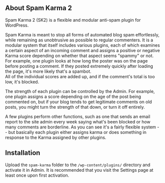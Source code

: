 About Spam Karma 2
--------

Spam Karma 2 (SK2) is a flexible and modular anti-spam plugin for WordPress.

Spam Karma is meant to stop all forms of automated blog spam effortlessly, while remaining as unobtrusive as possible to regular commenters. It is a modular system that itself includes various plugins, each of which examines a certain aspect of an incoming comment and assigns a positive or negative Karma score depending on whether that aspect seems "spammy" or not. 
For example, one plugin looks at how long the poster was on the page before posting a comment. If they posted extremely quickly after loading the page, it's more likely that's a spambot.  
All of the individual scores are added up, and if the comment's total is too low, it's blocked.

The strength of each plugin can be controlled by the Admin. For example, one plugin assigns a score depending on the age of the post being commented on, but if your blog tends to get legitimate comments on old posts, you might turn the strength of that down, or turn it off entirely.

A few plugins perform other functions, such as one that sends an email report to the site admin every week saying what's been blocked or how many comments are borderline. As you can see it's a fairly flexible system -- but basically each plugin either assigns karma or does something in response to the Karma assigned by other plugins.


Installation
--------

Upload the `spam-karma` folder to the `/wp-content/plugins/` directory and activate it in Admin.  It is recommended that you visit the Settings page at least once upon first activation.
